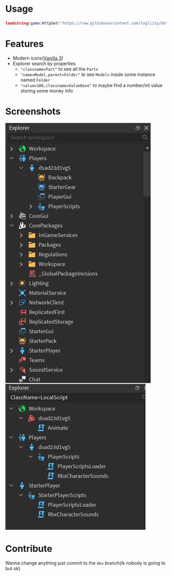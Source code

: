 # Usage
```lua
loadstring(game:HttpGet("https://raw.githubusercontent.com/loglizzy/better-dex/refs/heads/main/dex.luau"))()
```

# Features
* Modern icons([Vanilla 3](https://elttob.itch.io/vanilla-3-for-roblox-studio?download))
* Explorer search by properties
  * `"classname=Part"` to see all the `Parts`
  * `"name=Model,parent=Folder"` to see `Models` inside some instance named `Folder`
  * `"value=100,classname=ValueBase"` to maybe find a number/int value storing some money info

# Screenshots
![screenshot](github/explorer.png)
![screenshot](github/property-search.png)

# Contribute
Wanna change anything just commit to the `dev` branch(ik nobody is going to but ok)
